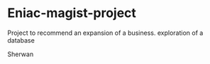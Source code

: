 # Eniac-magist-project
Project to recommend an expansion of a business. exploration of a database



Sherwan
